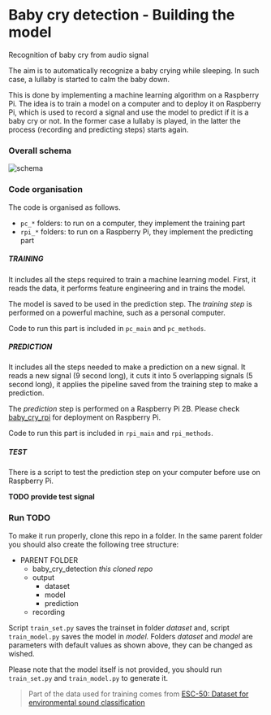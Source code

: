 # Baby cry detection - Building the model
Recognition of baby cry from audio signal

The aim is to automatically recognize a baby crying while sleeping. In such case, a lullaby is started to calm the baby
down.

This is done by implementing a machine learning algorithm on a Raspberry Pi. The idea is to train a model on a computer
and to deploy it on Raspberry Pi, which is used to record a signal and use the model to predict if it is a baby cry or
not. In the former case a lullaby is played, in the latter the process (recording and predicting steps) starts again.

### Overall schema

<img src="/Users/giuliabianchi/Documents/Xebia/XebiCon16/recap/recap.001.png" alt="schema"/>

### Code organisation

The code is organised as follows.

- `pc_*` folders: to run on a computer, they implement the training part
- `rpi_*` folders: to run on a Raspberry Pi, they implement the predicting part


##### TRAINING

It includes all the steps required to train a machine learning model. First, it reads the data, it performs feature
engineering and in trains the model.

The model is saved to be used in the prediction step. The _training step_ is performed
on a powerful machine, such as a personal computer.

Code to run this part is included in `pc_main` and `pc_methods`.

##### PREDICTION

It includes all the steps needed to make a prediction on a new signal. It reads a new signal (9 second long), it cuts
it into 5 overlapping signals (5 second long), it applies the pipeline saved from the training step to make a
prediction.

The _prediction_ step is performed on a Raspberry Pi 2B. Please check
[baby_cry_rpi](https://github.com/giulbia/baby_cry_rpi.git) for deployment on Raspberry Pi.

Code to run this part is included in `rpi_main` and `rpi_methods`.

##### TEST

There is a script to test the prediction step on your computer before use on Raspberry Pi.

**TODO provide test signal**


### Run TODO

To make it run properly, clone this repo in a folder. In the same parent folder you should also create the following
tree structure:
* PARENT FOLDER
  * baby_cry_detection *this cloned repo*
  * output
    * dataset
    * model
    * prediction
  * recording

Script `train_set.py` saves the trainset in folder _dataset_ and, script `train_model.py` saves the model in _model._
Folders _dataset_ and _model_ are parameters with default values as shown above, they can be changed as wished.



Please note that the model itself is not provided, you should run `train_set.py` and `train_model.py` to generate it.

>Part of the data used for training comes from
[ESC-50: Dataset for environmental sound classification](https://github.com/karoldvl/ESC-50)